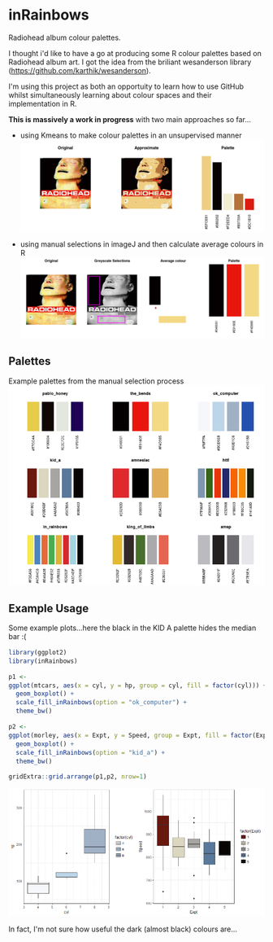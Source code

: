 
<!-- README.md is generated from README.Rmd. Please edit that file -->
inRainbows
==========

Radiohead album colour palettes.

I thought i'd like to have a go at producing some R colour palettes based on Radiohead album art. I got the idea from the briliant wesanderson library (<https://github.com/karthik/wesanderson>).

I'm using this project as both an opportuity to learn how to use GitHub whilst simultaneously learning about colour spaces and their implementation in R.

**This is massively a work in progress** with two main approaches so far...

-   using Kmeans to make colour palettes in an unsupervised manner ![kmeans example](man/figures/example_kmeans_palette.png)

-   using manual selections in imageJ and then calculate average colours in R ![manual example](man/figures/example_manual_palette.png)

Palettes
--------

Example palettes from the manual selection process ![Manual palettes](man/figures/palettes.png)

Example Usage
-------------

Some example plots...here the black in the KID A palette hides the median bar :(

``` r
library(ggplot2)
library(inRainbows)
```

``` r
p1 <- 
ggplot(mtcars, aes(x = cyl, y = hp, group = cyl, fill = factor(cyl))) + 
  geom_boxplot() + 
  scale_fill_inRainbows(option = "ok_computer") +
  theme_bw()
```

``` r
p2 <-
ggplot(morley, aes(x = Expt, y = Speed, group = Expt, fill = factor(Expt))) + 
  geom_boxplot() + 
  scale_fill_inRainbows(option = "kid_a") +
  theme_bw()
```

``` r
gridExtra::grid.arrange(p1,p2, nrow=1)
```

![](README-example-ggplots-1.png)

In fact, I'm not sure how useful the dark (almost black) colours are...
